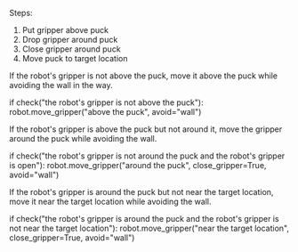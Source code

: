 

Steps:
1. Put gripper above puck
2. Drop gripper around puck
3. Close gripper around puck
4. Move puck to target location

If the robot's gripper is not above the puck, move it above the puck while avoiding the wall in the way.

if check("the robot's gripper is not above the puck"):
    robot.move_gripper("above the puck", avoid="wall")
    
If the robot's gripper is above the puck but not around it, move the gripper around the puck while avoiding the wall.

if check("the robot's gripper is not around the puck and the robot's gripper is open"):
    robot.move_gripper("around the puck", close_gripper=True, avoid="wall")

If the robot's gripper is around the puck but not near the target location, move it near the target location while avoiding the wall. 

if check("the robot's gripper is around the puck and the robot's gripper is not near the target location"):
    robot.move_gripper("near the target location", close_gripper=True, avoid="wall")